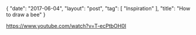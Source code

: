 {
   "date": "2017-06-04",
   "layout": "post",
   "tag": [
      "Inspiration"
   ],
   "title": "How to draw a bee"
}

https://www.youtube.com/watch?v=T-ecPtbOH0I